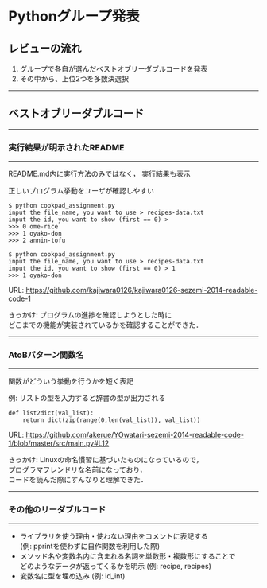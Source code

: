# Pythonグループ発表

## レビューの流れ

1. グループで各自が選んだベストオブリーダブルコードを発表
2. その中から、上位2つを多数決選択

---

## ベストオブリーダブルコード

---

### 実行結果が明示されたREADME

---

README.md内に実行方法のみではなく，
実行結果も表示

正しいプログラム挙動をユーザが確認しやすい

```
$ python cookpad_assignment.py
input the file_name, you want to use > recipes-data.txt
input the id, you want to show (first == 0) > 
>>> 0 ome-rice
>>> 1 oyako-don
>>> 2 annin-tofu

$ python cookpad_assignment.py
input the file_name, you want to use > recipes-data.txt
input the id, you want to show (first == 0) > 1
>>> 1 oyako-don
```

URL: https://github.com/kajiwara0126/kajiwara0126-sezemi-2014-readable-code-1

きっかけ: プログラムの進捗を確認しようとした時に  
どこまでの機能が実装されているかを確認することができた．

---

### AtoBパターン関数名

---

関数がどういう挙動を行うかを短く表記

例: リストの型を入力すると辞書の型が出力される

```
def list2dict(val_list):
    return dict(zip(range(0,len(val_list)), val_list))
```

URL: https://github.com/akerue/YOwatari-sezemi-2014-readable-code-1/blob/master/src/main.py#L12

きっかけ: Linuxの命名慣習に基づいたものになっているので，  
プログラマフレンドリな名前になっており，  
コードを読んだ際にすんなりと理解できた．

---

### その他のリーダブルコード

---

- ライブラリを使う理由・使わない理由をコメントに表記する  
(例: pprintを使わずに自作関数を利用した際)
- メソッド名や変数名内に含まれる名詞を単数形・複数形にすることで  
どのようなデータが返ってくるかを明示 (例: recipe, recipes)
- 変数名に型を埋め込み (例: id_int)

